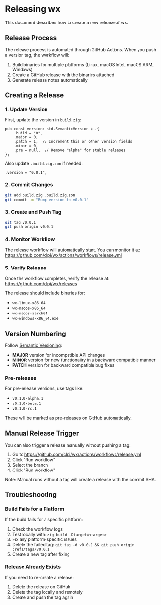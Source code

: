 # Releasing wx

This document describes how to create a new release of wx.

## Release Process

The release process is automated through GitHub Actions. When you push a version tag, the workflow will:

1. Build binaries for multiple platforms (Linux, macOS Intel, macOS ARM, Windows)
2. Create a GitHub release with the binaries attached
3. Generate release notes automatically

## Creating a Release

### 1. Update Version

First, update the version in `build.zig`:

```zig
pub const version: std.SemanticVersion = .{
    .build = "0",
    .major = 0,
    .patch = 1,  // Increment this or other version fields
    .minor = 0,
    .pre = null,  // Remove "alpha" for stable releases
};
```

Also update `.build.zig.zon` if needed:

```zig
.version = "0.0.1",
```

### 2. Commit Changes

```bash
git add build.zig .build.zig.zon
git commit -m "Bump version to v0.0.1"
```

### 3. Create and Push Tag

```bash
git tag v0.0.1
git push origin v0.0.1
```

### 4. Monitor Workflow

The release workflow will automatically start. You can monitor it at:
https://github.com/clpi/wx/actions/workflows/release.yml

### 5. Verify Release

Once the workflow completes, verify the release at:
https://github.com/clpi/wx/releases

The release should include binaries for:
- `wx-linux-x86_64`
- `wx-macos-x86_64`
- `wx-macos-aarch64`
- `wx-windows-x86_64.exe`

## Version Numbering

Follow [Semantic Versioning](https://semver.org/):

- **MAJOR** version for incompatible API changes
- **MINOR** version for new functionality in a backward compatible manner
- **PATCH** version for backward compatible bug fixes

### Pre-releases

For pre-release versions, use tags like:
- `v0.1.0-alpha.1`
- `v0.1.0-beta.1`
- `v0.1.0-rc.1`

These will be marked as pre-releases on GitHub automatically.

## Manual Release Trigger

You can also trigger a release manually without pushing a tag:

1. Go to https://github.com/clpi/wx/actions/workflows/release.yml
2. Click "Run workflow"
3. Select the branch
4. Click "Run workflow"

Note: Manual runs without a tag will create a release with the commit SHA.

## Troubleshooting

### Build Fails for a Platform

If the build fails for a specific platform:

1. Check the workflow logs
2. Test locally with: `zig build -Dtarget=<target>`
3. Fix any platform-specific issues
4. Delete the failed tag: `git tag -d v0.0.1 && git push origin :refs/tags/v0.0.1`
5. Create a new tag after fixing

### Release Already Exists

If you need to re-create a release:

1. Delete the release on GitHub
2. Delete the tag locally and remotely
3. Create and push the tag again
